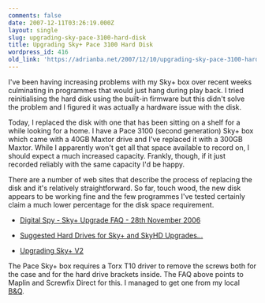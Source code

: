 ```yaml
---
comments: false
date: 2007-12-11T03:26:19.000Z
layout: single
slug: upgrading-sky-pace-3100-hard-disk
title: Upgrading Sky+ Pace 3100 Hard Disk
wordpress_id: 416
old_link: 'https://adrianba.net/2007/12/10/upgrading-sky-pace-3100-hard-disk/'
---
```

I've been having increasing problems with my Sky+ box over recent weeks culminating in programmes that would just hang during play back. I tried reinitialising the hard disk using the built-in firmware but this didn't solve the problem and I figured it was actually a hardware issue with the disk.

 

Today, I replaced the disk with one that has been sitting on a shelf for a while looking for a home. I have a Pace 3100 (second generation) Sky+ box which came with a 40GB Maxtor drive and I've replaced it with a 300GB Maxtor. While I apparently won't get all that space available to record on, I should expect a much increased capacity. Frankly, though, if it just recorded reliably with the same capacity I'd be happy.

 

There are a number of web sites that describe the process of replacing the disk and it's relatively straightforward. So far, touch wood, the new disk appears to be working fine and the few programmes I've tested certainly claim a much lower percentage for the disk space requirement.

 

  
  * [Digital Spy - Sky+ Upgrade FAQ - 28th November 2006](http://www.digitalspy.co.uk/forums/showthread.php?t=156344)
   
  * [Suggested Hard Drives for Sky+ and SkyHD Upgrades...](http://www.geocities.com/skypluswss/hdd.htm)
   
  * [Upgrading Sky+ V2](http://www.morlocks.co.uk/disc-change-v2.htm)
 

The Pace Sky+ box requires a Torx T10 driver to remove the screws both for the case and for the hard drive brackets inside. The FAQ above points to Maplin and Screwfix Direct for this. I managed to get one from my local [B&Q](http://www.diy.com/diy/jsp/bq/nav/nav.jsp?action=detail&fh_secondid=9676934&fh_eds=%3f&fh_location=%2f%2fcatalog01%2fen_GB%2fcategories%3c%7b10082%7d%2fcategories%3c%7b10083%7d%2fspecificationsProductType%3dScrewdrivers%2fspecificationsSpecificProductType%3dTorx&fh_refview=lister&ts=1197314653338&isSearch=false).
